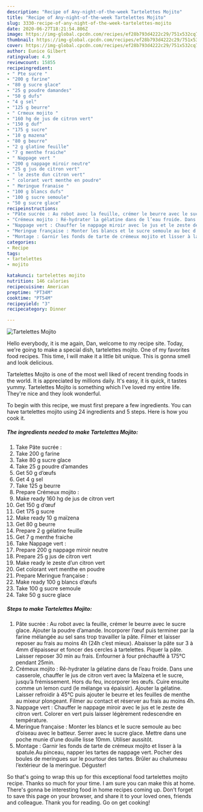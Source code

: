 ```yaml
---
description: "Recipe of Any-night-of-the-week Tartelettes Mojito"
title: "Recipe of Any-night-of-the-week Tartelettes Mojito"
slug: 3330-recipe-of-any-night-of-the-week-tartelettes-mojito
date: 2020-06-27T18:21:54.806Z
image: https://img-global.cpcdn.com/recipes/ef28b793d4222c29/751x532cq70/tartelettes-mojito-photo-principale-de-la-recette.jpg
thumbnail: https://img-global.cpcdn.com/recipes/ef28b793d4222c29/751x532cq70/tartelettes-mojito-photo-principale-de-la-recette.jpg
cover: https://img-global.cpcdn.com/recipes/ef28b793d4222c29/751x532cq70/tartelettes-mojito-photo-principale-de-la-recette.jpg
author: Eunice Gilbert
ratingvalue: 4.9
reviewcount: 15855
recipeingredient:
- " Pte sucre "
- "200 g farine"
- "80 g sucre glace"
- "25 g poudre damandes"
- "50 g dufs"
- "4 g sel"
- "125 g beurre"
- " Crmeux mojito "
- "160 hg de jus de citron vert"
- "150 g duf"
- "175 g sucre"
- "10 g mazena"
- "80 g beurre"
- "2 g glatine feuille"
- "7 g menthe fraiche"
- " Nappage vert "
- "200 g nappage miroir neutre"
- "25 g jus de citron vert"
- " le zeste dun citron vert"
- " colorant vert menthe en poudre"
- " Meringue franaise "
- "100 g blancs dufs"
- "100 g sucre semoule"
- "50 g sucre glace"
recipeinstructions:
- "Pâte sucrée : Au robot avec la feuille, crémer le beurre avec le sucre glace. Ajouter la poudre d’amande. Incorporer l’œuf puis terminer par la farine mélangée au sel sans trop travailler la pâte. Filmer et laisser reposer au frais au moins 4h (24h c’est mieux). Abaisser la pâte sur 3 à 4mm d’épaisseur et foncer des cercles à tartelettes. Piquer la pâte. Laisser reposer 30 min au frais. Enfourner à four préchauffé à 175°C pendant 25min."
- "Crémeux mojito : Ré-hydrater la gélatine dans de l’eau froide. Dans une casserole, chauffer le jus de citron vert avec la Maïzena et le sucre, jusqu’à frémissement. Hors du feu, incorporer les œufs. Cuire ensuite comme un lemon curd (le mélange va épaissir). Ajouter la gélatine. Laisser refroidir à 45°C puis ajouter le beurre et les feuilles de menthe au mixeur plongeant. Filmer au contact et réserver au frais au moins 4h."
- "Nappage vert : Chauffer le nappage miroir avec le jus et le zeste de citron vert. Colorer en vert puis laisser légèrement redescendre en température."
- "Meringue française : Monter les blancs et le sucre semoule au bec d’oiseau avec le batteur. Serrer avec le sucre glace. Mettre dans une poche munie d’une douille lisse 10mm. Utiliser aussitôt."
- "Montage : Garnir les fonds de tarte de crémeux mojito et lisser à la spatule.Au pinceau, napper les tartes de nappage vert. Pocher des boules de meringues sur le pourtour des tartes. Brûler au chalumeau l’extérieur de la meringue. Déguster!"
categories:
- Recipe
tags:
- tartelettes
- mojito

katakunci: tartelettes mojito 
nutrition: 146 calories
recipecuisine: American
preptime: "PT34M"
cooktime: "PT54M"
recipeyield: "3"
recipecategory: Dinner

---
```



![Tartelettes Mojito](https://img-global.cpcdn.com/recipes/ef28b793d4222c29/751x532cq70/tartelettes-mojito-photo-principale-de-la-recette.jpg)

Hello everybody, it is me again, Dan, welcome to my recipe site. Today, we're going to make a special dish, tartelettes mojito. One of my favorites food recipes. This time, I will make it a little bit unique. This is gonna smell and look delicious.

Tartelettes Mojito is one of the most well liked of recent trending foods in the world. It is appreciated by millions daily. It's easy, it is quick, it tastes yummy. Tartelettes Mojito is something which I've loved my entire life. They're nice and they look wonderful.




To begin with this recipe, we must first prepare a few ingredients. You can have tartelettes mojito using 24 ingredients and 5 steps. Here is how you cook it.

<!--inarticleads1-->

##### The ingredients needed to make Tartelettes Mojito:

1. Take  Pâte sucrée :
1. Take 200 g farine
1. Take 80 g sucre glace
1. Take 25 g poudre d’amandes
1. Get 50 g d’œufs
1. Get 4 g sel
1. Take 125 g beurre
1. Prepare  Crémeux mojito :
1. Make ready 160 hg de jus de citron vert
1. Get 150 g d’œuf
1. Get 175 g sucre
1. Make ready 10 g maïzena
1. Get 80 g beurre
1. Prepare 2 g gélatine feuille
1. Get 7 g menthe fraiche
1. Take  Nappage vert :
1. Prepare 200 g nappage miroir neutre
1. Prepare 25 g jus de citron vert
1. Make ready  le zeste d’un citron vert
1. Get  colorant vert menthe en poudre
1. Prepare  Meringue française :
1. Make ready 100 g blancs d’œufs
1. Take 100 g sucre semoule
1. Take 50 g sucre glace




<!--inarticleads2-->

##### Steps to make Tartelettes Mojito:

1. Pâte sucrée : Au robot avec la feuille, crémer le beurre avec le sucre glace. Ajouter la poudre d’amande. Incorporer l’œuf puis terminer par la farine mélangée au sel sans trop travailler la pâte. Filmer et laisser reposer au frais au moins 4h (24h c’est mieux). Abaisser la pâte sur 3 à 4mm d’épaisseur et foncer des cercles à tartelettes. Piquer la pâte. Laisser reposer 30 min au frais. Enfourner à four préchauffé à 175°C pendant 25min.
1. Crémeux mojito : Ré-hydrater la gélatine dans de l’eau froide. Dans une casserole, chauffer le jus de citron vert avec la Maïzena et le sucre, jusqu’à frémissement. Hors du feu, incorporer les œufs. Cuire ensuite comme un lemon curd (le mélange va épaissir). Ajouter la gélatine. Laisser refroidir à 45°C puis ajouter le beurre et les feuilles de menthe au mixeur plongeant. Filmer au contact et réserver au frais au moins 4h.
1. Nappage vert : Chauffer le nappage miroir avec le jus et le zeste de citron vert. Colorer en vert puis laisser légèrement redescendre en température.
1. Meringue française : Monter les blancs et le sucre semoule au bec d’oiseau avec le batteur. Serrer avec le sucre glace. Mettre dans une poche munie d’une douille lisse 10mm. Utiliser aussitôt.
1. Montage : Garnir les fonds de tarte de crémeux mojito et lisser à la spatule.Au pinceau, napper les tartes de nappage vert. Pocher des boules de meringues sur le pourtour des tartes. Brûler au chalumeau l’extérieur de la meringue. Déguster!




So that's going to wrap this up for this exceptional food tartelettes mojito recipe. Thanks so much for your time. I am sure you can make this at home. There's gonna be interesting food in home recipes coming up. Don't forget to save this page on your browser, and share it to your loved ones, friends and colleague. Thank you for reading. Go on get cooking!
